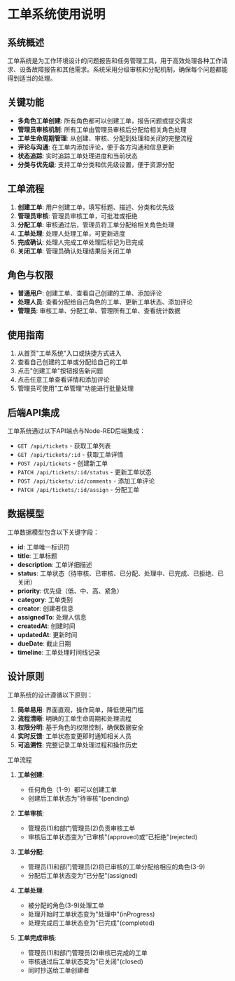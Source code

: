 # 工单系统使用说明

## 系统概述

工单系统是为工作环境设计的问题报告和任务管理工具，用于高效处理各种工作请求、设备故障报告和其他需求。系统采用分级审核和分配机制，确保每个问题都能得到适当的处理。

## 关键功能

- **多角色工单创建**: 所有角色都可以创建工单，报告问题或提交需求
- **管理员审核机制**: 所有工单由管理员审核后分配给相关角色处理
- **工单生命周期管理**: 从创建、审核、分配到处理和关闭的完整流程
- **评论与沟通**: 在工单内添加评论，便于各方沟通和信息更新
- **状态追踪**: 实时追踪工单处理进度和当前状态
- **分类与优先级**: 支持工单分类和优先级设置，便于资源分配

## 工单流程

1. **创建工单**: 用户创建工单，填写标题、描述、分类和优先级
2. **管理员审核**: 管理员审核工单，可批准或拒绝
3. **分配工单**: 审核通过后，管理员将工单分配给相关角色处理
4. **工单处理**: 处理人处理工单，可更新进度
5. **完成确认**: 处理人完成工单处理后标记为已完成
6. **关闭工单**: 管理员确认处理结果后关闭工单

## 角色与权限

- **普通用户**: 创建工单、查看自己创建的工单、添加评论
- **处理人员**: 查看分配给自己角色的工单、更新工单状态、添加评论
- **管理员**: 审核工单、分配工单、管理所有工单、查看统计数据

## 使用指南

1. 从首页"工单系统"入口或快捷方式进入
2. 查看自己创建的工单或分配给自己的工单
3. 点击"创建工单"按钮报告新问题
4. 点击任意工单查看详情和添加评论
5. 管理员可使用"工单管理"功能进行批量处理

## 后端API集成

工单系统通过以下API端点与Node-RED后端集成：

- `GET /api/tickets` - 获取工单列表
- `GET /api/tickets/:id` - 获取工单详情
- `POST /api/tickets` - 创建新工单
- `PATCH /api/tickets/:id/status` - 更新工单状态
- `POST /api/tickets/:id/comments` - 添加工单评论
- `PATCH /api/tickets/:id/assign` - 分配工单

## 数据模型

工单数据模型包含以下关键字段：

- **id**: 工单唯一标识符
- **title**: 工单标题
- **description**: 工单详细描述
- **status**: 工单状态（待审核、已审核、已分配、处理中、已完成、已拒绝、已关闭）
- **priority**: 优先级（低、中、高、紧急）
- **category**: 工单类别
- **creator**: 创建者信息
- **assignedTo**: 处理人信息
- **createdAt**: 创建时间
- **updatedAt**: 更新时间
- **dueDate**: 截止日期
- **timeline**: 工单处理时间线记录

## 设计原则

工单系统的设计遵循以下原则：

1. **简单易用**: 界面直观，操作简单，降低使用门槛
2. **流程清晰**: 明确的工单生命周期和处理流程
3. **权限分明**: 基于角色的权限控制，确保数据安全
4. **实时反馈**: 工单状态变更即时通知相关人员
5. **可追溯性**: 完整记录工单处理过程和操作历史 




工单流程

1. **工单创建**:
   - 任何角色（1-9）都可以创建工单
   - 创建后工单状态为"待审核"(pending)

2. **工单审核**:
   - 管理员(1)和部门管理员(2)负责审核工单
   - 审核后工单状态变为"已审核"(approved)或"已拒绝"(rejected)

3. **工单分配**:
   - 管理员(1)和部门管理员(2)将已审核的工单分配给相应的角色(3-9)
   - 分配后工单状态变为"已分配"(assigned)

4. **工单处理**:
   - 被分配的角色(3-9)处理工单
   - 处理开始时工单状态变为"处理中"(inProgress)
   - 处理完成后工单状态变为"已完成"(completed)

5. **工单完成审核**:
   - 管理员(1)和部门管理员(2)审核已完成的工单
   - 审核通过后工单状态变为"已关闭"(closed)
   - 同时抄送给工单创建者
